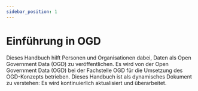 ```yaml
---
sidebar_position: 1
---
```


# Einführung in OGD

Dieses Handbuch hilft Personen und Organisationen dabei, Daten als Open Government Data (OGD) zu veröffentlichen. Es wird von der Open Government Data (OGD) bei der Fachstelle OGD für die Umsetzung des OGD-Konzepts betrieben. Dieses Handbuch ist als dynamisches Dokument zu verstehen: Es wird kontinuierlich aktualisiert und überarbeitet.